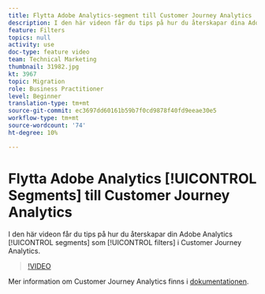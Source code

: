 ```yaml
---
title: Flytta Adobe Analytics-segment till Customer Journey Analytics
description: I den här videon får du tips på hur du återskapar dina Adobe Analytics-segment som"filter" i Customer Journey Analytics.
feature: Filters
topics: null
activity: use
doc-type: feature video
team: Technical Marketing
thumbnail: 31982.jpg
kt: 3967
topic: Migration
role: Business Practitioner
level: Beginner
translation-type: tm+mt
source-git-commit: ec3697dd60161b59b7f0cd9878f40fd9eeae30e5
workflow-type: tm+mt
source-wordcount: '74'
ht-degree: 10%

---
```



# Flytta Adobe Analytics [!UICONTROL Segments] till Customer Journey Analytics

I den här videon får du tips på hur du återskapar din Adobe Analytics [!UICONTROL segments] som [!UICONTROL filters] i Customer Journey Analytics.

>[!VIDEO](https://video.tv.adobe.com/v/31982/?quality=12)

Mer information om Customer Journey Analytics finns i [dokumentationen](https://docs.adobe.com/content/help/en/analytics-platform/using/cja-landing.html).
